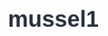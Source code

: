 # mussel1
<!DOCTYPE html>
<html lang="zh-CN">
<head>
    <meta charset="UTF-8">
    <meta name="viewport" content="width=device-width, initial-scale=1.0">
    <title>Sticky Mussel 2048</title>
    <style>
        * {
            margin: 0;
            padding: 0;
            box-sizing: border-box;
            font-family: Arial, sans-serif;
        }

        body {
            background-color: #8fafac;
            display: flex;
            flex-direction: column;
            align-items: center;
            padding: 20px;
        }

        h1 {
            font-size: 40px;
            color: #29303d;
            margin-bottom: 20px;
        }

        .game-container {
            position: relative;
            padding: 15px;
            background-color: #29303d;
            border-radius: 10px;
        }

        .grid {
            display: grid;
            grid-template-columns: repeat(4, 100px);
            grid-template-rows: repeat(4, 100px);
            gap: 15px;
        }

        .cell {
            width: 100px;
            height: 100px;
            background-color: #c0dedf;
            border-radius: 5px;
        }

        .tile {
            position: absolute;
            width: 100px;
            height: 100px;
            border-radius: 5px;
            display: flex;
            align-items: center;
            justify-content: center;
            transition: all 0.7s ease;
            z-index: 10;
        }

        .tile img {
            width: 100px;
            height: 100px;
            object-fit: contain;
        }

        .score-container {
            background-color: #deb57b;
            color: #29303d;
            padding: 10px 20px;
            border-radius: 5px;
            font-weight: bold;
            margin-bottom: 20px;
        }

        .game-over {
            position: absolute;
            top: 0;
            left: 0;
            width: 100%;
            height: 100%;
            background-color: rgba(238, 228, 218, 0.73);
            display: none;
            align-items: center;
            justify-content: center;
            flex-direction: column;
            font-size: 25px;
            color: #29303d;
            z-index: 100;
        }

        .game-over button {
            padding: 10px 20px;
            background-color: #deb57b;
            color: 29303d;
            border: none;
            border-radius: 5px;
            font-size: 20px;
            margin-top: 20px;
            cursor: pointer;
        }

        .win-message {
            position: absolute;
            top: 0;
            left: 0;
            width: 100%;
            height: 100%;
            background-color: rgba(146, 204, 112, 0.5);
            display: none;
            align-items: center;
            justify-content: center;
            flex-direction: column;
            font-size: 25px;
            color: #29303d;
            z-index: 90;
        }

        .win-message button {
            padding: 10px 20px;
            background-color: #deb57b;
            color: 29303d;
            border: none;
            border-radius: 5px;
            font-size: 20px;
            margin-top: 20px;
            cursor: pointer;
        }
    </style>
</head>
<body>
    <h1>Sticky Mussel 2048</h1>
    <div class="score-container">Score: <span id="score">0</span></div>
    <div class="game-container">
        <div class="grid" id="grid"></div>
        <div class="win-message" id="winMessage">
            <p>Congrats! You just got the Ultimate Mussel!</p >
            <button onclick="continueGame()">Hooray!!!</button>
        </div>
        <div class="game-over" id="gameOver">
            <p>Game over. You slipped off the rock!</p >
            <button onclick="restartGame()">Restart</button>
        </div>
    </div>

    <script>
        // 图片路径（按等级从低到高，对应2、4、8...2048）
        const images = [
            'https://i.imgs.ovh/2025/07/11/8IZ6q.jpeg',       // 2
            'https://i.imgs.ovh/2025/07/11/8IalC.jpeg',      // 4
            'https://i.imgs.ovh/2025/07/11/8IfAA.jpeg',      // 8
            'https://i.imgs.ovh/2025/07/11/83vOd.jpeg',  // 16
            'https://i.imgs.ovh/2025/07/11/8Iq1O.jpeg',      // 32
            'https://i.imgs.ovh/2025/07/12/s4TiH.jpeg',       // 64
            'https://i.imgs.ovh/2025/07/12/s4VbU.jpeg',        // 128
            'https://i.imgs.ovh/2025/07/12/sIzCq.jpeg',        // 256
            'https://i.imgs.ovh/2025/07/12/sIRJ4.jpeg',     // 512
            'https://i.imgs.ovh/2025/07/13/9yBXd.jpeg',    // 1024
            'https://i.imgs.ovh/2025/07/11/8IXfQ.jpeg'        // 2048
        ];

        // 游戏变量
        let grid;
        let score = 0;
        let gameOver = false;
        let hasWon = false;

        // 初始化游戏
        function initGame() {
            grid = Array(4).fill().map(() => Array(4).fill(0));
            score = 0;
            gameOver = false;
            hasWon = false;
            document.getElementById('score').textContent = '0';
            document.getElementById('gameOver').style.display = 'none';
            document.getElementById('winMessage').style.display = 'none';
            
            // 初始化两个数字
            addRandomTile();
            addRandomTile();
            
            // 渲染网格
            renderGrid();
        }

        // 在随机位置添加数字
        function addRandomTile() {
            // 找出所有空位置
            const emptyCells = [];
            for (let i = 0; i < 4; i++) {
                for (let j = 0; j < 4; j++) {
                    if (grid[i][j] === 0) {
                        emptyCells.push({x: i, y: j});
                    }
                }
            }
            
            // 如果没有空位置，检查游戏结束
            if (emptyCells.length === 0) {
                checkGameOver();
                return;
            }
            
            // 随机选择一个空位置
            const randomCell = emptyCells[Math.floor(Math.random() * emptyCells.length)];
            // 90%概率生成等级1(2)，10%概率生成等级2(4)
            grid[randomCell.x][randomCell.y] = Math.random() < 0.9 ? 1 : 2;
        }

        // 渲染网格
        function renderGrid() {
            const gridElement = document.getElementById('grid');
            gridElement.innerHTML = '';
            
            // 创建单元格
            for (let i = 0; i < 4; i++) {
                for (let j = 0; j < 4; j++) {
                    const cell = document.createElement('div');
                    cell.className = 'cell';
                    gridElement.appendChild(cell);
                    
                    // 如果有数字，添加对应图片
                    if (grid[i][j] > 0) {
                        const tile = document.createElement('div');
                        tile.className = 'tile';
                        tile.style.left = `${j * 115 + 15}px`;  // 100px单元格 + 15px间距
                        tile.style.top = `${i * 115 + 15}px`;
                        
                        const img = document.createElement('img');
                        // 根据等级获取对应的图片
                        const imageIndex = Math.min(grid[i][j] - 1, images.length - 1);
                        img.src = images[imageIndex];
                        img.alt = `等级 ${grid[i][j]}`;
                        
                        tile.appendChild(img);
                        gridElement.appendChild(tile);
                    }
                }
            }

            // 检查是否获胜（达到2048）
            if (!hasWon) {
                checkWin();
            }
        }

        // 处理移动
        function handleMove(direction) {
            if (gameOver || hasWon) return;
            
            let moved = false;
            let newGrid = JSON.parse(JSON.stringify(grid)); // 复制当前网格
            
            switch(direction) {
                case 'up':
                    moved = moveUp(newGrid);
                    break;
                case 'down':
                    moved = moveDown(newGrid);
                    break;
                case 'left':
                    moved = moveLeft(newGrid);
                    break;
                case 'right':
                    moved = moveRight(newGrid);
                    break;
            }
            
            // 如果有移动，更新网格并添加新数字
            if (moved) {
                grid = newGrid;
                addRandomTile();
                renderGrid();
            }
            
            checkGameOver();
        }

        // 向上移动
        function moveUp(grid) {
            let moved = false;
            
            for (let j = 0; j < 4; j++) {
                for (let i = 1; i < 4; i++) {
                    if (grid[i][j] !== 0) {
                        let row = i;
                        // 向上移动直到碰到其他数字或边界
                        while (row > 0 && grid[row - 1][j] === 0) {
                            grid[row - 1][j] = grid[row][j];
                            grid[row][j] = 0;
                            row--;
                            moved = true;
                        }
                        
                        // 检查是否可以合并
                        if (row > 0 && grid[row - 1][j] === grid[row][j]) {
                            grid[row - 1][j]++; // 等级提升
                            grid[row][j] = 0;
                            // 分数增加（2的n次方，n为等级）
                            score += Math.pow(2, grid[row - 1][j]);
                            document.getElementById('score').textContent = score;
                            moved = true;
                        }
                    }
                }
            }
            
            return moved;
        }

        // 向下移动
        function moveDown(grid) {
            let moved = false;
            
            for (let j = 0; j < 4; j++) {
                for (let i = 2; i >= 0; i--) {
                    if (grid[i][j] !== 0) {
                        let row = i;
                        // 向下移动直到碰到其他数字或边界
                        while (row < 3 && grid[row + 1][j] === 0) {
                            grid[row + 1][j] = grid[row][j];
                            grid[row][j] = 0;
                            row++;
                            moved = true;
                        }
                        
                        // 检查是否可以合并
                        if (row < 3 && grid[row + 1][j] === grid[row][j]) {
                            grid[row + 1][j]++; // 等级提升
                            grid[row][j] = 0;
                            score += Math.pow(2, grid[row + 1][j]);
                            document.getElementById('score').textContent = score;
                            moved = true;
                        }
                    }
                }
            }
            
            return moved;
        }

        // 向左移动
        function moveLeft(grid) {
            let moved = false;
            
            for (let i = 0; i < 4; i++) {
                for (let j = 1; j < 4; j++) {
                    if (grid[i][j] !== 0) {
                        let col = j;
                        // 向左移动直到碰到其他数字或边界
                        while (col > 0 && grid[i][col - 1] === 0) {
                            grid[i][col - 1] = grid[i][col];
                            grid[i][col] = 0;
                            col--;
                            moved = true;
                        }
                        
                        // 检查是否可以合并
                        if (col > 0 && grid[i][col - 1] === grid[i][col]) {
                            grid[i][col - 1]++; // 等级提升
                            grid[i][col] = 0;
                            score += Math.pow(2, grid[i][col - 1]);
                            document.getElementById('score').textContent = score;
                            moved = true;
                        }
                    }
                }
            }
            
            return moved;
        }

        // 向右移动
        function moveRight(grid) {
            let moved = false;
            
            for (let i = 0; i < 4; i++) {
                for (let j = 2; j >= 0; j--) {
                    if (grid[i][j] !== 0) {
                        let col = j;
                        // 向右移动直到碰到其他数字或边界
                        while (col < 3 && grid[i][col + 1] === 0) {
                            grid[i][col + 1] = grid[i][col];
                            grid[i][col] = 0;
                            col++;
                            moved = true;
                        }
                        
                        // 检查是否可以合并
                        if (col < 3 && grid[i][col + 1] === grid[i][col]) {
                            grid[i][col + 1]++; // 等级提升
                            grid[i][col] = 0;
                            score += Math.pow(2, grid[i][col + 1]);
                            document.getElementById('score').textContent = score;
                            moved = true;
                        }
                    }
                }
            }
            
            return moved;
        }

        // 检查是否获胜（达到2048）
        function checkWin() {
            for (let i = 0; i < 4; i++) {
                for (let j = 0; j < 4; j++) {
                    if (grid[i][j] === 11) { // 等级11对应2048
                        hasWon = true;
                        document.getElementById('winMessage').style.display = 'flex';
                        return true;
                    }
                }
            }
            return false;
        }

        // 检查游戏是否结束
        function checkGameOver() {
            // 检查是否还有空位置
            for (let i = 0; i < 4; i++) {
                for (let j = 0; j < 4; j++) {
                    if (grid[i][j] === 0) {
                        return false;
                    }
                }
            }
            
            // 检查是否还能合并
            for (let i = 0; i < 4; i++) {
                for (let j = 0; j < 4; j++) {
                    if (
                        (i < 3 && grid[i][j] === grid[i + 1][j]) ||
                        (j < 3 && grid[i][j] === grid[i][j + 1])
                    ) {
                        return false;
                    }
                }
            }
            
            // 游戏结束
            gameOver = true;
            document.getElementById('gameOver').style.display = 'flex';
            return true;
        }

        // 继续游戏（获胜后）
        function continueGame() {
            document.getElementById('winMessage').style.display = 'none';
        }

        // 重新开始游戏
        function restartGame() {
            initGame();
        }

        // 键盘控制
        document.addEventListener('keydown', (e) => {
            switch(e.key) {
                case 'ArrowUp':
                    handleMove('up');
                    break;
                case 'ArrowDown':
                    handleMove('down');
                    break;
                case 'ArrowLeft':
                    handleMove('left');
                    break;
                case 'ArrowRight':
                    handleMove('right');
                    break;
            }
        });

        // 触摸控制（移动设备）
        let touchStartX = 0;
        let touchStartY = 0;

        document.addEventListener('touchstart', (e) => {
            touchStartX = e.touches[0].clientX;
            touchStartY = e.touches[0].clientY;
        });

        document.addEventListener('touchend', (e) => {
            if (!gameOver) {
                const touchEndX = e.changedTouches[0].clientX;
                const touchEndY = e.changedTouches[0].clientY;
                
                const diffX = touchEndX - touchStartX;
                const diffY = touchEndY - touchStartY;
                
                // 判断滑动方向（水平或垂直）
                if (Math.abs(diffX) > Math.abs(diffY)) {
                    // 水平滑动
                    if (Math.abs(diffX) > 20) { // 最小滑动距离
                        diffX > 0 ? handleMove('right') : handleMove('left');
                    }
                } else {
                    // 垂直滑动
                    if (Math.abs(diffY) > 20) { // 最小滑动距离
                        diffY > 0 ? handleMove('down') : handleMove('up');
                    }
                }
            }
        });

        // 初始化游戏
        initGame();
    </script>
</body>
</html>
